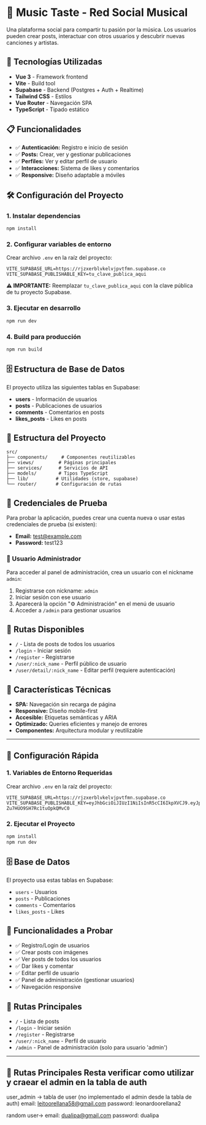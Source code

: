 # 🎵 Music Taste - Red Social Musical

Una plataforma social para compartir tu pasión por la música. Los usuarios pueden crear posts, interactuar con otros usuarios y descubrir nuevas canciones y artistas.

## 🚀 Tecnologías Utilizadas

- **Vue 3** - Framework frontend
- **Vite** - Build tool
- **Supabase** - Backend (Postgres + Auth + Realtime)
- **Tailwind CSS** - Estilos
- **Vue Router** - Navegación SPA
- **TypeScript** - Tipado estático

## 📋 Funcionalidades

- ✅ **Autenticación:** Registro e inicio de sesión
- ✅ **Posts:** Crear, ver y gestionar publicaciones
- ✅ **Perfiles:** Ver y editar perfil de usuario
- ✅ **Interacciones:** Sistema de likes y comentarios
- ✅ **Responsive:** Diseño adaptable a móviles

## 🛠️ Configuración del Proyecto

### 1. Instalar dependencias
```bash
npm install
```

### 2. Configurar variables de entorno
Crear archivo `.env` en la raíz del proyecto:

```env
VITE_SUPABASE_URL=https://rjzxerblvkelvjpvtfmn.supabase.co
VITE_SUPABASE_PUBLISHABLE_KEY=tu_clave_publica_aqui
```

**⚠️ IMPORTANTE:** Reemplazar `tu_clave_publica_aqui` con la clave pública de tu proyecto Supabase.

### 3. Ejecutar en desarrollo
```bash
npm run dev
```

### 4. Build para producción
```bash
npm run build
```

## 🗄️ Estructura de Base de Datos

El proyecto utiliza las siguientes tablas en Supabase:

- **users** - Información de usuarios
- **posts** - Publicaciones de usuarios
- **comments** - Comentarios en posts
- **likes_posts** - Likes en posts

## 📁 Estructura del Proyecto

```
src/
├── components/     # Componentes reutilizables
├── views/         # Páginas principales
├── services/      # Servicios de API
├── models/        # Tipos TypeScript
├── lib/          # Utilidades (store, supabase)
└── router/       # Configuración de rutas
```

## 🔑 Credenciales de Prueba

Para probar la aplicación, puedes crear una cuenta nueva o usar estas credenciales de prueba (si existen):

- **Email:** test@example.com
- **Password:** test123

### 👑 Usuario Administrador

Para acceder al panel de administración, crea un usuario con el nickname `admin`:

1. Registrarse con nickname: `admin`
2. Iniciar sesión con ese usuario
3. Aparecerá la opción "⚙️ Administración" en el menú de usuario
4. Acceder a `/admin` para gestionar usuarios

## 📱 Rutas Disponibles

- `/` - Lista de posts de todos los usuarios
- `/login` - Iniciar sesión
- `/register` - Registrarse
- `/user/:nick_name` - Perfil público de usuario
- `/user/detail/:nick_name` - Editar perfil (requiere autenticación)

## 🎯 Características Técnicas

- **SPA:** Navegación sin recarga de página
- **Responsive:** Diseño mobile-first
- **Accesible:** Etiquetas semánticas y ARIA
- **Optimizado:** Queries eficientes y manejo de errores
- **Componentes:** Arquitectura modular y reutilizable

---

## 🔧 Configuración Rápida

### 1. Variables de Entorno Requeridas
Crear archivo `.env` en la raíz del proyecto:

```env
VITE_SUPABASE_URL=https://rjzxerblvkelvjpvtfmn.supabase.co
VITE_SUPABASE_PUBLISHABLE_KEY=eyJhbGciOiJIUzI1NiIsInR5cCI6IkpXVCJ9.eyJpc3MiOiJzdXBhYmFzZSIsInJlZiI6InJqenhlcmJsdmtlbHZqcHZ0Zm1uIiwicm9sZSI6ImFub24iLCJpYXQiOjE3NTkzNTg4MDAsImV4cCI6MjA3NDkzNDgwMH0.O44KOCc_etDGMNHNBEN-Zu7HUO9SH7Rc1tuOpkQMvC0
```

### 2. Ejecutar el Proyecto
```bash
npm install
npm run dev
```

## 🗄️ Base de Datos
El proyecto usa estas tablas en Supabase:
- `users` - Usuarios
- `posts` - Publicaciones  
- `comments` - Comentarios
- `likes_posts` - Likes

## 🎯 Funcionalidades a Probar
- ✅ Registro/Login de usuarios
- ✅ Crear posts con imágenes
- ✅ Ver posts de todos los usuarios
- ✅ Dar likes y comentar
- ✅ Editar perfil de usuario
- ✅ Panel de administración (gestionar usuarios)
- ✅ Navegación responsive

## 📱 Rutas Principales
- `/` - Lista de posts
- `/login` - Iniciar sesión
- `/register` - Registrarse
- `/user/:nick_name` - Perfil de usuario
- `/admin` - Panel de administración (solo para usuario 'admin')
---
## 📱 Rutas Principales Resta verificar como utilizar y craear el admin en la tabla de auth

user_admin ->  tabla de user (no implementado el admin desde la tabla de auth)
email: leitoorellana58@gmail.com
password: leonardoorellana2


random user-> 
email: dualipa@gmail.com
password: dualipa